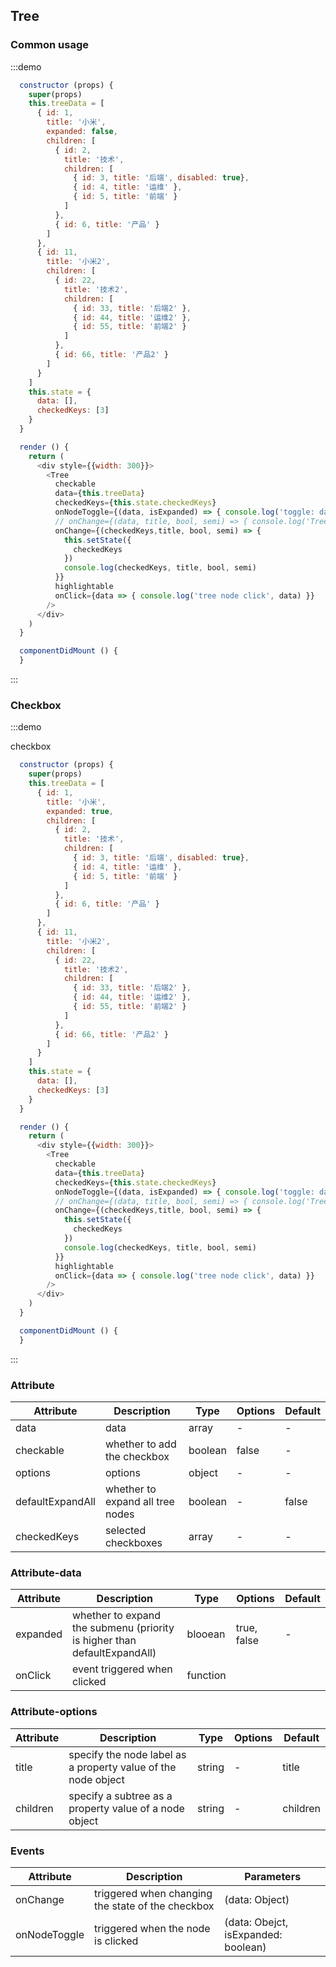 ## Tree

### Common usage

:::demo

```js
  constructor (props) {
    super(props)
    this.treeData = [
      { id: 1,
        title: '小米',
        expanded: false,
        children: [
          { id: 2,
            title: '技术',
            children: [
              { id: 3, title: '后端', disabled: true},
              { id: 4, title: '运维' },
              { id: 5, title: '前端' }
            ]
          },
          { id: 6, title: '产品' }
        ]
      },
      { id: 11,
        title: '小米2',
        children: [
          { id: 22,
            title: '技术2',
            children: [
              { id: 33, title: '后端2' },
              { id: 44, title: '运维2' },
              { id: 55, title: '前端2' }
            ]
          },
          { id: 66, title: '产品2' }
        ]
      }
    ]
    this.state = {
      data: [],
      checkedKeys: [3]
    }
  }

  render () {
    return (
      <div style={{width: 300}}>
        <Tree
          checkable
          data={this.treeData}
          checkedKeys={this.state.checkedKeys}
          onNodeToggle={(data, isExpanded) => { console.log('toggle: data isExpanded', data, isExpanded) }}
          // onChange={(data, title, bool, semi) => { console.log('Tree data:', data, title, bool, semi) }}
          onChange={(checkedKeys,title, bool, semi) => {
            this.setState({
              checkedKeys
            })
            console.log(checkedKeys, title, bool, semi)
          }}
          highlightable
          onClick={data => { console.log('tree node click', data) }}
        />
      </div>
    )
  }

  componentDidMount () {
  }
```
:::


### Checkbox

:::demo

checkbox

```js
  constructor (props) {
    super(props)
    this.treeData = [
      { id: 1,
        title: '小米',
        expanded: true,
        children: [
          { id: 2,
            title: '技术',
            children: [
              { id: 3, title: '后端', disabled: true},
              { id: 4, title: '运维' },
              { id: 5, title: '前端' }
            ]
          },
          { id: 6, title: '产品' }
        ]
      },
      { id: 11,
        title: '小米2',
        children: [
          { id: 22,
            title: '技术2',
            children: [
              { id: 33, title: '后端2' },
              { id: 44, title: '运维2' },
              { id: 55, title: '前端2' }
            ]
          },
          { id: 66, title: '产品2' }
        ]
      }
    ]
    this.state = {
      data: [],
      checkedKeys: [3]
    }
  }

  render () {
    return (
      <div style={{width: 300}}>
        <Tree
          checkable
          data={this.treeData}
          checkedKeys={this.state.checkedKeys}
          onNodeToggle={(data, isExpanded) => { console.log('toggle: data isExpanded', data, isExpanded) }}
          // onChange={(data, title, bool, semi) => { console.log('Tree data:', data, title, bool, semi) }}
          onChange={(checkedKeys,title, bool, semi) => {
            this.setState({
              checkedKeys
            })
            console.log(checkedKeys, title, bool, semi)
          }}
          highlightable
          onClick={data => { console.log('tree node click', data) }}
        />
      </div>
    )
  }

  componentDidMount () {
  }
```
:::


### Attribute

| Attribute | Description | Type | Options | Default |
| ------- | ------- | ------- | ------- | ------- |
| data | data | array | - | - |
| checkable | whether to add the checkbox | boolean | false | - |
| options | options | object | - | - |
| defaultExpandAll | whether to expand all tree nodes | boolean | - | false |
| checkedKeys | selected checkboxes | array | - | - |


### Attribute-data

| Attribute | Description | Type | Options | Default |
| ------- | ------- | ------- | ------- | ------- |
| expanded | whether to expand the submenu (priority is higher than defaultExpandAll) | blooean | true, false | - |
| onClick | event triggered when clicked | function

### Attribute-options

| Attribute | Description | Type | Options | Default |
| ----------| ------- | ------- | ------- | ------- |
| title | specify the node label as a property value of the node object | string | - | title |
| children | specify a subtree as a property value of a node object | string | - | children |

### Events

| Attribute | Description | Parameters |
| -------- | ----- | ---- |
| onChange | triggered when changing the state of the checkbox | (data: Object) |
| onNodeToggle | triggered when the node is clicked | (data: Obejct, isExpanded: boolean) |

[//]: # (
| onDragStart |
| onDragEnter |
| onDragOver |
| onDragLeave |
| onDragEnd |
| onDrop |
)
